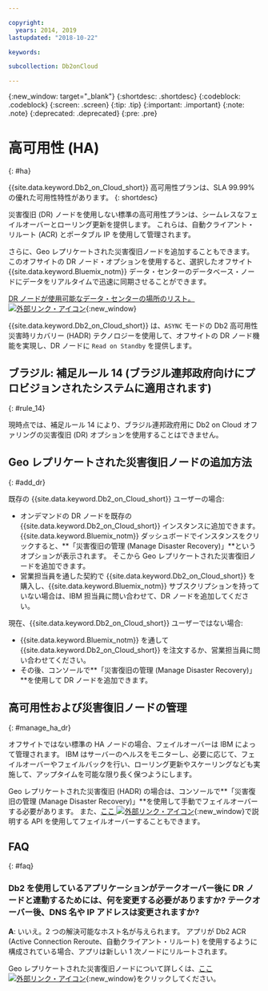 ```yaml
---

copyright:
  years: 2014, 2019
lastupdated: "2018-10-22"

keywords: 

subcollection: Db2onCloud

---
```


<!-- Attribute definitions --> 
{:new_window: target="_blank"}
{:shortdesc: .shortdesc}
{:codeblock: .codeblock}
{:screen: .screen}
{:tip: .tip}
{:important: .important}
{:note: .note}
{:deprecated: .deprecated}
{:pre: .pre}

# 高可用性 (HA)
{: #ha}

{{site.data.keyword.Db2_on_Cloud_short}} 高可用性プランは、SLA 99.99% の優れた可用性特性があります。 
{: shortdesc}

災害復旧 (DR) ノードを使用しない標準の高可用性プランは、シームレスなフェイルオーバーとローリング更新を提供します。 これらは、自動クライアント・リルート (ACR) とポータブル IP を使用して管理されます。

さらに、Geo レプリケートされた災害復旧ノードを追加することもできます。 このオフサイトの DR ノード・オプションを使用すると、選択したオフサイト {{site.data.keyword.Bluemix_notm}} データ・センターのデータベース・ノードにデータをリアルタイムで迅速に同期させることができます。 

[DR ノードが使用可能なデータ・センターの場所のリスト。 ![外部リンク・アイコン](../../icons/launch-glyph.svg "外部リンク・アイコン")](https://developer.ibm.com/answers/questions/366888/what-locations-cities-or-countries-is-dashdb-avail.html){:new_window}

{{site.data.keyword.Db2_on_Cloud_short}} は、`ASYNC` モードの Db2 高可用性災害時リカバリー (HADR) テクノロジーを使用して、オフサイトの DR ノード機能を実現し、DR ノードに `Read on Standby` を提供します。

## **ブラジル: 補足ルール 14** (ブラジル連邦政府向けにプロビジョンされたシステムに適用されます)
{: #rule_14}

現時点では、補足ルール 14 により、ブラジル連邦政府用に Db2 on Cloud オファリングの災害復旧 (DR) オプションを使用することはできません。

## Geo レプリケートされた災害復旧ノードの追加方法
{: #add_dr}

既存の {{site.data.keyword.Db2_on_Cloud_short}} ユーザーの場合:
 * オンデマンドの DR ノードを既存の {{site.data.keyword.Db2_on_Cloud_short}} インスタンスに追加できます。 {{site.data.keyword.Bluemix_notm}} ダッシュボードでインスタンスをクリックすると、**「災害復旧の管理 (Manage Disaster Recovery)」**というオプションが表示されます。 そこから Geo レプリケートされた災害復旧ノードを追加できます。
 * 営業担当員を通した契約で {{site.data.keyword.Db2_on_Cloud_short}} を購入し、{{site.data.keyword.Bluemix_notm}} サブスクリプションを持っていない場合は、IBM 担当員に問い合わせて、DR ノードを追加してください。

現在、{{site.data.keyword.Db2_on_Cloud_short}} ユーザーではない場合:
 * {{site.data.keyword.Bluemix_notm}} を通して {{site.data.keyword.Db2_on_Cloud_short}} を注文するか、営業担当員に問い合わせてください。
 * その後、コンソールで**「災害復旧の管理 (Manage Disaster Recovery)」**を使用して DR ノードを追加できます。
<!--- Through the web console, you can also add a disaster recovery (DR) node located in a datacenter of your choice. -->

## 高可用性および災害復旧ノードの管理
{: #manage_ha_dr}

オフサイトではない標準の HA ノードの場合、フェイルオーバーは IBM によって管理されます。 IBM はサーバーのヘルスをモニターし、必要に応じて、フェイルオーバーやフェイルバックを行い、ローリング更新やスケーリングなども実施して、アップタイムを可能な限り長く保つようにします。

Geo レプリケートされた災害復旧 (HADR) の場合は、コンソールで**「災害復旧の管理 (Manage Disaster Recovery)」**を使用して手動でフェイルオーバーする必要があります。 また、[ここ ![外部リンク・アイコン](../../icons/launch-glyph.svg "外部リンク・アイコン")](https://developer.ibm.com/answers/questions/457901/where-can-i-find-api-documentation-for-db2-on-clou.html){:new_window}で説明する API を使用してフェイルオーバーすることもできます。

## FAQ
{: #faq}

### Db2 を使用しているアプリケーションがテークオーバー後に DR ノードと連動するためには、何を変更する必要がありますか? テークオーバー後、DNS 名や IP アドレスは変更されますか?

**A**: いいえ。2 つの解決可能なホスト名が与えられます。 アプリが Db2 ACR (Active Connection Reroute、自動クライアント・リルート) を使用するように構成されている場合、アプリは新しい 1 次ノードにリルートされます。

Geo レプリケートされた災害復旧ノードについて詳しくは、[ここ ![外部リンク・アイコン](../../icons/launch-glyph.svg "外部リンク・アイコン")](https://developer.ibm.com/answers/questions/458385/frequently-asked-questions-for-db2-on-cloud-hadr-g.html){:new_window}をクリックしてください。
